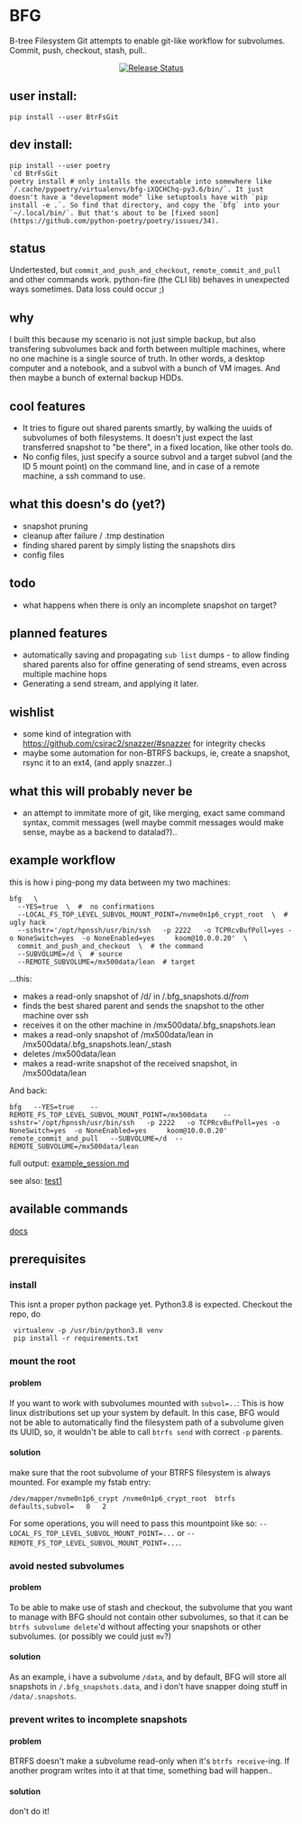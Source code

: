 # BFG
B-tree Filesystem Git attempts to enable git-like workflow for subvolumes. Commit, push, checkout, stash, pull..

<p align="center">
<a href="https://pypi.python.org/pypi/btrfsgit">
    <img src="https://img.shields.io/pypi/v/btrfsgit.svg"
        alt = "Release Status">
</a>


## user install:
```pip install --user BtrFsGit```


## dev install:
```
pip install --user poetry
`cd BtrFsGit
poetry install # only installs the executable into somewhere like `/.cache/pypoetry/virtualenvs/bfg-iXQCHChq-py3.6/bin/`. It just doesn't have a "development mode" like setuptools have with `pip install -e .`. So find that directory, and copy the `bfg` into your `~/.local/bin/`. But that's about to be [fixed soon](https://github.com/python-poetry/poetry/issues/34).
```



## status
Undertested, but `commit_and_push_and_checkout`, `remote_commit_and_pull` and other commands work. python-fire (the CLI lib) behaves in unexpected ways sometimes. Data loss could occur ;)

## why
I built this because my scenario is not just simple backup, but also transfering subvolumes back and forth between multiple machines, where no one machine is a single source of truth. In other words, a desktop computer and a notebook, and a subvol with a bunch of VM images. And then maybe a bunch of external backup HDDs.

## cool features
* It tries to figure out shared parents smartly, by walking the uuids of subvolumes of both filesystems. It doesn't just expect the last transferred snapshot to "be there", in a fixed location, like other tools do.
* No config files, just specify a source subvol and a target subvol (and the ID 5 mount point) on the command line, and in case of a remote machine, a ssh command to use.

## what this doesn's do (yet?)
* snapshot pruning
* cleanup after failure / .tmp destination
* finding shared parent by simply listing the snapshots dirs
* config files

## todo
* what happens when there is only an incomplete snapshot on target?

## planned features
* automatically saving and propagating `sub list` dumps - to allow finding shared parents also for offine generating of send streams, even across multiple machine hops
* Generating a send stream, and applying it later.

## wishlist
* some kind of integration with https://github.com/csirac2/snazzer/#snazzer for integrity checks
* maybe some automation for non-BTRFS backups, ie, create a snapshot, rsync it to an ext4, (and apply snazzer..)

## what this will probably never be
* an attempt to immitate more of git, like merging, exact same command syntax, commit messages (well maybe commit messages would make sense, maybe as a backend to datalad?)..


## example workflow
this is how i ping-pong my data between my two machines:
```
bfg   \
  --YES=true  \  #  no confirmations
  --LOCAL_FS_TOP_LEVEL_SUBVOL_MOUNT_POINT=/nvme0n1p6_crypt_root  \  # ugly hack
  --sshstr='/opt/hpnssh/usr/bin/ssh   -p 2222   -o TCPRcvBufPoll=yes -o NoneSwitch=yes  -o NoneEnabled=yes     koom@10.0.0.20'  \
  commit_and_push_and_checkout  \  # the command
  --SUBVOLUME=/d \  # source
  --REMOTE_SUBVOLUME=/mx500data/lean  # target
```
...this:
* makes a read-only snapshot of /d/ in /.bfg_snapshots.d/<timestamp>_from_<hostname>
* finds the best shared parent and sends the snapshot to the other machine over ssh
* receives it on the other machine in /mx500data/.bfg_snapshots.lean
* makes a read-only snapshot of /mx500data/lean in /mx500data/.bfg_snapshots.lean/<timestamp>_stash
* deletes /mx500data/lean
* makes a read-write snapshot of the received snapshot, in /mx500data/lean


And back:
```
bfg   --YES=true    --REMOTE_FS_TOP_LEVEL_SUBVOL_MOUNT_POINT=/mx500data    --sshstr='/opt/hpnssh/usr/bin/ssh   -p 2222   -o TCPRcvBufPoll=yes -o NoneSwitch=yes  -o NoneEnabled=yes     koom@10.0.0.20'   remote_commit_and_pull   --SUBVOLUME=/d  --REMOTE_SUBVOLUME=/mx500data/lean
```
full output:
[example_session.md](misc/example_session.md)

see also:
[test1](tests/test1.sh)

## available commands
[docs](docs/bfg/bfg.md)

## prerequisites

### install
This isnt a proper python package yet. Python3.8 is expected. Checkout the repo, do
```
 virtualenv -p /usr/bin/python3.8 venv
 pip install -r requirements.txt

```
### mount the root
#### problem
If you want to work with subvolumes mounted with `subvol=..`: This is how linux distributions set up your system by default. In this case, BFG would not be able to automatically find the filesystem path of a subvolume given its UUID, so, it wouldn't be able to call `btrfs send` with correct `-p` parents.
#### solution
make sure that the root subvolume of your BTRFS filesystem is always mounted. For example my fstab entry:
```
/dev/mapper/nvme0n1p6_crypt /nvme0n1p6_crypt_root  btrfs   defaults,subvol=   0   2
```
For some operations, you will need to pass this mountpoint like so: `--LOCAL_FS_TOP_LEVEL_SUBVOL_MOUNT_POINT=...` or `--REMOTE_FS_TOP_LEVEL_SUBVOL_MOUNT_POINT=...`.
### avoid nested subvolumes
#### problem
To be able to make use of stash and checkout, the subvolume that you want to manage with BFG should not contain other subvolumes, so that it can be `btrfs subvolume delete`'d without affecting your snapshots or other subvolumes. (or possibly we could just `mv`?)
#### solution
As an example, i have a subvolume `/data`, and by default, BFG will store all snapshots in `/.bfg_snapshots.data`, and i don't have snapper doing stuff in `/data/.snapshots`.

### prevent writes to incomplete snapshots
#### problem
BTRFS doesn't make a subvolume read-only when it's `btrfs receive`-ing. If another program writes into it at that time, something bad will happen..
#### solution
don't do it!


